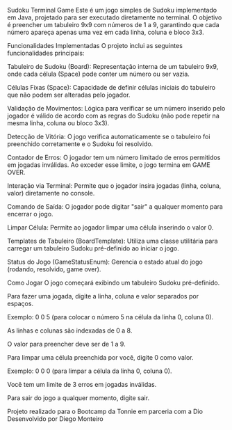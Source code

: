 Sudoku Terminal Game
Este é um jogo simples de Sudoku implementado em Java, projetado para ser executado diretamente no terminal. O objetivo é preencher um tabuleiro 9x9 com números de 1 a 9, garantindo que cada número apareça apenas uma vez em cada linha, coluna e bloco 3x3.

Funcionalidades Implementadas
O projeto inclui as seguintes funcionalidades principais:

Tabuleiro de Sudoku (Board): Representação interna de um tabuleiro 9x9, onde cada célula (Space) pode conter um número ou ser vazia.

Células Fixas (Space): Capacidade de definir células iniciais do tabuleiro que não podem ser alteradas pelo jogador.

Validação de Movimentos: Lógica para verificar se um número inserido pelo jogador é válido de acordo com as regras do Sudoku (não pode repetir na mesma linha, coluna ou bloco 3x3).

Detecção de Vitória: O jogo verifica automaticamente se o tabuleiro foi preenchido corretamente e o Sudoku foi resolvido.

Contador de Erros: O jogador tem um número limitado de erros permitidos em jogadas inválidas. Ao exceder esse limite, o jogo termina em GAME OVER.

Interação via Terminal: Permite que o jogador insira jogadas (linha, coluna, valor) diretamente no console.

Comando de Saída: O jogador pode digitar "sair" a qualquer momento para encerrar o jogo.

Limpar Célula: Permite ao jogador limpar uma célula inserindo o valor 0.

Templates de Tabuleiro (BoardTemplate): Utiliza uma classe utilitária para carregar um tabuleiro Sudoku pré-definido ao iniciar o jogo.

Status do Jogo (GameStatusEnum): Gerencia o estado atual do jogo (rodando, resolvido, game over).

Como Jogar
O jogo começará exibindo um tabuleiro Sudoku pré-definido.

Para fazer uma jogada, digite a linha, coluna e valor separados por espaços.

Exemplo: 0 0 5 (para colocar o número 5 na célula da linha 0, coluna 0).

As linhas e colunas são indexadas de 0 a 8.

O valor para preencher deve ser de 1 a 9.

Para limpar uma célula preenchida por você, digite 0 como valor.

Exemplo: 0 0 0 (para limpar a célula da linha 0, coluna 0).

Você tem um limite de 3 erros em jogadas inválidas.

Para sair do jogo a qualquer momento, digite sair.


Projeto realizado para o Bootcamp da Tonnie em parceria com a Dio
Desenvolvido por Diego Monteiro